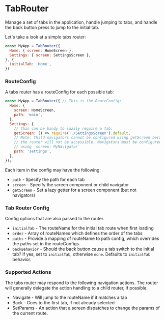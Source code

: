 # TabRouter

Manage a set of tabs in the application, handle jumping to tabs, and handle the back button press to jump to the initial tab.

Let's take a look at a simple tabs router:

```js
const MyApp = TabRouter({
  Home: { screen: HomeScreen },
  Settings: { screen: SettingsScreen },
}, {
  initialTab: 'Home',
})
```


### RouteConfig

A tabs router has a routeConfig for each possible tab:

```js
const MyApp = TabRouter({ // This is the RouteConfig:
  Home: {
    screen: HomeScreen,
    path: 'main',
  },
  Settings: {
    // This can be handy to lazily require a tab:
    getScreen: () => require('./SettingsScreen').default,
    // Note: Child navigators cannot be configured using getScreen because
    // the router will not be accessible. Navigators must be configured
    // using `screen: MyNavigator`
    path: 'settings',
  },
});
```

Each item in the config may have the following:

- `path` - Specify the path for each tab
- `screen` - Specify the screen component or child navigator
- `getScreen` - Set a lazy getter for a screen component (but not navigators)


### Tab Router Config

Config options that are also passed to the router.

- `initialTab` - The routeName for the initial tab route when first loading
- `order` - Array of routeNames which defines the order of the tabs
- `paths` - Provide a mapping of routeName to path config, which overrides the paths set in the routeConfigs.
- `backBehavior` - Should the back button cause a tab switch to the initial tab? If yes, set to `initialTab`, otherwise `none`. Defaults to `initialTab` behavior.

### Supported Actions

The tabs router may respond to the following navigation actions. The router will generally delegate the action handling to a child router, if possible.

- Navigate - Will jump to the routeName if it matches a tab
- Back - Goes to the first tab, if not already selected
- SetParams - An action that a screen dispatches to change the params of the current route.
